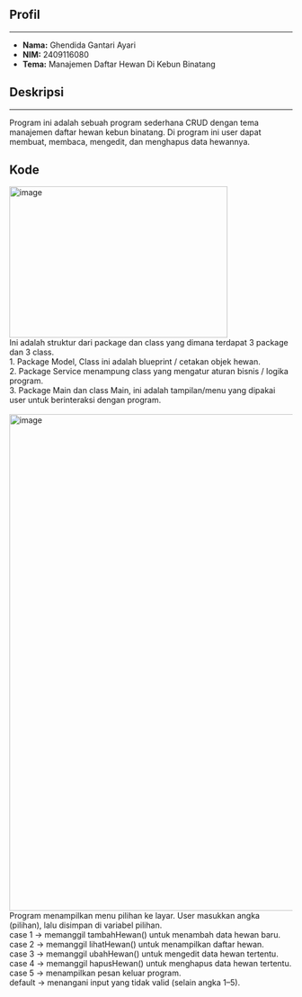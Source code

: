 ## Profil
---
- **Nama:** Ghendida Gantari Ayari
- **NIM:** 2409116080
- **Tema:** Manajemen Daftar Hewan Di Kebun Binatang

## Deskripsi
---
Program ini adalah sebuah program sederhana CRUD dengan tema manajemen daftar hewan kebun binatang. Di program ini user dapat membuat, membaca, mengedit, dan menghapus data hewannya.


## Kode

<img width="388" height="269" alt="image" src="https://github.com/user-attachments/assets/de6941f2-afc1-49d4-b05e-b63dfc2269de" />
<br>
Ini adalah struktur dari package dan class yang dimana terdapat 3 package dan 3 class.<br>
1. Package Model, Class ini adalah blueprint / cetakan objek hewan.<br>
2. Package Service menampung class yang mengatur aturan bisnis / logika program.<br>
3. Package Main dan class Main, ini adalah tampilan/menu yang dipakai user untuk berinteraksi dengan program.<br>
<br>
<img width="985" height="883" alt="image" src="https://github.com/user-attachments/assets/f49e376a-7997-4634-9275-8b47b74a1c1b" />
Program menampilkan menu pilihan ke layar. User masukkan angka (pilihan), lalu disimpan di variabel pilihan.
<br>
case 1 → memanggil tambahHewan() untuk menambah data hewan baru.<br>
case 2 → memanggil lihatHewan() untuk menampilkan daftar hewan.<br>
case 3 → memanggil ubahHewan() untuk mengedit data hewan tertentu.<br>
case 4 → memanggil hapusHewan() untuk menghapus data hewan tertentu.<br>
case 5 → menampilkan pesan keluar program.<br>
default → menangani input yang tidak valid (selain angka 1–5).<br>
